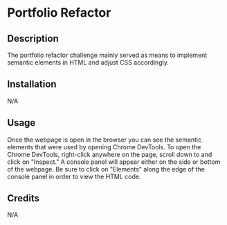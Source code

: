 # Portfolio Refactor

## Description

The portfolio refactor challenge mainly served as means to implement semantic elements in HTML and adjust CSS accordingly. 


## Installation

N/A

## Usage

Once the webpage is open in the browser you can see the semantic elements that were used by opening Chrome DevTools. To open the Chrome DevTools, right-click anywhere on the page, scroll down to and click on "Inspect."  A console panel will appear either on the side or bottom of the webpage. Be sure to click on "Elements" along the edge of the console panel in order to view the HTML code.

## Credits

N/A



